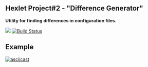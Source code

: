 ## Hexlet Project#2 - "Difference Generator"

**Utility for finding differences in configuration files.**

<a href="https://codeclimate.com/github/andryushque/frontend-project-lvl2/maintainability"><img src="https://api.codeclimate.com/v1/badges/f076d1608da0cb83c327/maintainability" /></a>
[![Build Status](https://travis-ci.org/andryushque/frontend-project-lvl2.svg?branch=master)](https://travis-ci.org/andryushque/frontend-project-lvl2)

## Example

[![asciicast](https://asciinema.org/a/Pxx3V9pXMExmj66itYmcvnZxr.svg)](https://asciinema.org/a/Pxx3V9pXMExmj66itYmcvnZxr)
